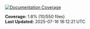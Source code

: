<!-- Documentation Coverage Badge - Auto-generated by pre-commit hook -->
[![Documentation Coverage](https://img.shields.io/badge/Documentation%20Coverage-1.8%25-red?style=flat&logo=gitbook&logoColor=white)](./documentation-coverage-report.html)

**Coverage:** 1.8% (10/550 files)  
**Last Updated:** 2025-07-16 18:12:21 UTC
